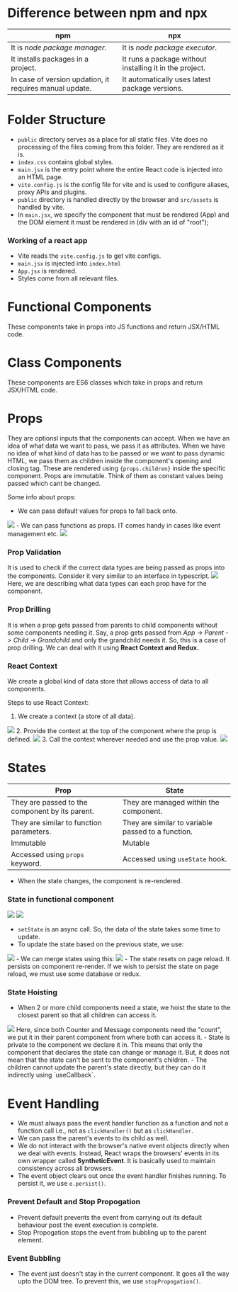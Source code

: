 # Difference between npm and npx
|npm|npx|
|---|---|
|It is *node package manager*.|It is *node package executor*.|
|It installs packages in a project.|It runs a package without installing it in the project.|
|In case of version updation, it requires manual update.|It automatically uses latest package versions.|

# Folder Structure
- `public` directory serves as a place for all static files. Vite does no processing of the files coming from this folder. They are rendered as it is.
- `index.css` contains global styles.
- `main.jsx` is the entry point where the entire React code is injected into an HTML page.
- `vite.config.js` is the config file for vite and is used to configure aliases, proxy APIs and plugins.
- `public` directory is handled directly by the browser and `src/assets` is handled by vite.
- In `main.jsx`, we specify the component that must be rendered (App) and the DOM element it must be rendered in (div with an id of "root");

### Working of a react app
- Vite reads the `vite.config.js` to get vite configs.
- `main.jsx` is injected into `index.html`
- `App.jsx` is rendered.
- Styles come from all relevant files.

# Functional Components
These components take in props into JS functions and return JSX/HTML code.

# Class Components
These components are ES6 classes which take in props and return JSX/HTML code.

# Props
They are optionsl inputs that the components can accept.
When we have an idea of what data we want to pass, we pass it as attributes. When we have no idea of what kind of data has to be passed or we want to pass dynamic HTML, we pass them as children inside the component's opening and closing tag. These are rendered using `{props.children}` inside the specific component.
Props are immutable. Think of them as constant values being passed which cant be changed.

Some info about props:
- We can pass default values for props to fall back onto. 
<img src="https://i.imgur.com/2Sesdby.png">
- We can pass functions as props. IT comes handy in cases like event management etc. 
<img src="https://i.imgur.com/HbcMuVO.png">

### Prop Validation
It is used to check if the correct data types are being passed as props into the components.
Consider it very similar to an interface in typescript.
<img src="https://i.imgur.com/hFuhZvY.png">
Here, we are describing what data types can each prop have for the component.

### Prop Drilling
It is when a prop gets passed from parents to child components without some components needing it. 
Say, a prop gets passed from *App -> Parent -> Child -> Grandchild* and only the grandchild needs it. So, this is a case of prop drilling. 
We can deal with it using **React Context and Redux.**

### React Context
We create a global kind of data store that allows access of data to all components. 

Steps to use React Context:
1. We create a context (a store of all data).
<img src="https://media-hosting.imagekit.io/60436b226a984e64/Screenshot%202025-04-30%20231913.png?Expires=1840723381&Key-Pair-Id=K2ZIVPTIP2VGHC&Signature=SzFWtV8LeCPooran1oXU5JMjMPSFCgUDnnaWK0bR~qIRxGemo6FIkmXbcrQX8-uH7R2ioBeZYUOoko2Ior6VFDYzg2HLZx1y5kmHR1zCjgUcqbUVSXh124r1BuJLNZ5Ao9an1Le0XAau82Cgzl~rXOW-MjMUnN0wmukFy6uqyafi3EGTeFiSEywdeS7VY1bBwc3OssUUuto-Wiy-CSzmwJTBihDlllb8aum1PBzgHA~ZEmHjEc6-RVvHvAUO~7QQUr5spxFjz0pQ4GrEoaqTZFzDYvyqb9c~sSGt4H48LITgkjxovijIBHeDnd~ifE00CmzNYSqd2GX6PSQFCaMzIQ__">
2. Provide the context at the top of the component where the prop is defined. 
<img src="https://media-hosting.imagekit.io/67f1a4e07ce64e77/Screenshot%202025-04-30%20232448.png?Expires=1840723381&Key-Pair-Id=K2ZIVPTIP2VGHC&Signature=noI3VF7X8lAdd60f7ECMQXCjjCXIDTx~umrbS4F9j6kxkyuscKUjoVM-KW28gIKY1kDZg5FhsDSU8E1kK5bRf4ZoUC7sG0-aAG1hwNYXquDxzwK4xQSGYsxxA1MCnFg~CobuyIrOPo0m~mE7fpIKa2dI4t551c-UDfo~uHremoWfSEnuFWoAKNetWtupg0gwz9bqP-v~Sw8IT1i-ooJVV2QrNSPptLHh68wkuCKQPDKKzNyjagScv6W-ZMnTep4S9hNvvOjjzDoc2BABIOpX~7xtOXoWEoZ7Z5kybBbEdkr31gfTug77vr09JaR4uhgjZsDf8GQuweua2pKN8sA-VA__">
3. Call the context wherever needed and use the prop value.
<img src="https://media-hosting.imagekit.io/be27eb9c32384c13/Screenshot%202025-04-30%20232503.png?Expires=1840723381&Key-Pair-Id=K2ZIVPTIP2VGHC&Signature=YNdNXFWzuUBCkd6bsoq6p17NX-CGME-29vV9e2fR-uIApakyiZ8XSeX3J7YaMeqvXDA0R~6OpGt~PKELzgaSzwk-Z6vovdr0I35bsVIqNbG-3yNwfLtgoL3JYi4TdjKqHZcHpfn6DDGjCHFFFc2gp9Cec1tI0ovu4kPdM7GnH37wmmlv~uChswMD2Wh-D1EoVKzkB2VCA6q1UiOLKFTxz9eRUI66q47UWoipbbwn2S16l4eU6i8oZr0nRpMJBiAGb9FVGavaG-AuAT4cGU4MRmi-8mNT6J4dZklnRmG~DFlRyAn9tAujpuQrdvyG6FxYZu9J0wnR2I5lBoELGQ9qwQ__">

# States
|Prop|State|
|---|---|
|They are passed to the component by its parent.|They are managed within the component.|
|They are similar to function parameters.|They are similar to variable passed to a function.|
|Immutable|Mutable|
|Accessed using `props` keyword.|Accessed using `useState` hook.|

- When the state changes, the component is re-rendered.

### State in functional component
<img src="https://media-hosting.imagekit.io/dc4e4d7483d14ad4/screenshot_1746121263720.png?Expires=1840729264&Key-Pair-Id=K2ZIVPTIP2VGHC&Signature=DS39uEsZIY5y9UDr4qoZfVtXFm5WzwLdi-n0BGFXm6-GscsQRlK54HUosMLDmwDsiF0eSYereMJ0xAJc7xYCP7ajHvvMh3kSbEBcbuxqLgkyKEBOhi49o-zu1-ruJR3WP151yK~misNu82JMcpB0ob5x~zxQr0HarBOLmrpQY9V4jeuZVFYYlCAnRc9bKVI1VzxT~EJit5H26v~CqesPmCxear2h0JAnwQRax5OfmRqQ5zCTkt63NjY8Pf7sOHEfeU0cghmG9CCR6bVIxbMkLhbiM8RMTtxHizJuqJNj6CNFqKNLmQWd0n2pa~gcgeeVaM~TQWrLVDAH2tTsDmJkFQ__">
<img src="https://media-hosting.imagekit.io/d8853d25d532400e/screenshot_1746121340713.png?Expires=1840729341&Key-Pair-Id=K2ZIVPTIP2VGHC&Signature=s4TpK6em25VdIJMocQ-TSyQz5qfKBolLCR~3RS2mFn6Q9TO1ZWhdX7Y~hf4jShOpsyUmr0OKcC7C223v6m5RwFcN-GlJWiiCasgn0rClRKHUbtmi6p6JCFcVHKNvZv4lBs3MfbKF-mBXzegT-09GSnaymU0NFBOLuNhd6Xz8KPY23HVU976iOPm7MFeKVqL-HvUByib3k3GZiKronboJ-jZDV5bBPHllWN06OhlOPV6wdq1nskJhC5mHcpPNrdrQ~i1WpkpPFeWwveZmizMUsbjM3Cmzjz9uLokOVSfz-2p6l6RP6WaOv~aj8ZZDv0hU~IGbTr-pJzGmCHBCAr1hnA__">

- `setState` is an async call. So, the data of the state takes some time to update.
- To update the state based on the previous state, we use:
<img src="https://media-hosting.imagekit.io/86131a34780a436d/screenshot_1746121435314.png?Expires=1840729436&Key-Pair-Id=K2ZIVPTIP2VGHC&Signature=1EnaqIb-7pcOuXGq3EOxGl2mM0hOHZ6thmha-6e~7AG5pgASxk2vCnPYzkRkcn7GrPqw6pHeZBG3aMJ94eqf0tNCQw2MDcbBrp~QFr7f6Qt~s5wdc88pvqVVSzJuyeFvlKKBscBk8EMR0xPh061ZnV-XsQ2VIxHFP1A1llTzkK5GMuIJgO9zOoQyNSNI14VUUvHXoUY02cGfLA5sx~UfdiBf2NhF9-SRi1fgxCvt4bkKvdl8df0POY7Dw5131km7zjomO7VnIxiIz~K6OyqH2IAyM~KZuKl-xAdhaehqUtbdBNWf-lkmmszkLviO7lqmcuLLRX5sIuqLvu2uu-zYLA__">
- We can merge states using this:
<img src="https://media-hosting.imagekit.io/2966c0e6d6544b09/screenshot_1746121553304.png?Expires=1840729554&Key-Pair-Id=K2ZIVPTIP2VGHC&Signature=srrsUYa0XG3Nytm2goq5JlIXjMvyD~6BDdreaOLOXOGthRWYLh2kfT34Mugl5cD-g5URNOvPF4ANHZpcdf0-oVVbUM02upFibRYZqz9HqyvWM2-UB5ONIKDikrV4wVkbTK-tWaiJ4FYSWWazjhJbLUW3zuAJSmtmtCDmFSeayUf2XTutb82gcu3E6DxEirmhWrw1x86gtA0TdQlsGATegK4akpIubxHr-ZvZgpTscr2ILxQfgSVEXt0idNxk6kA3khjsWa6w7iqA8Lh5NFgTmPrtG~sT-39Gg6oZahDJjF~LAoyIdqlkyYOfqy7f2WdSPeLKNG~lPu4Pm5FrMgioUQ__">
- The state resets on page reload. It persists on component re-render. If we wish to persist the state on page reload, we must use some database or redux.

### State Hoisting
- When 2 or more child components need a state, we hoist the state to the closest parent so that all children can access it. 
<img src="https://media-hosting.imagekit.io/39cd4400b7094aca/screenshot_1746122067914.png?Expires=1840730069&Key-Pair-Id=K2ZIVPTIP2VGHC&Signature=jkiHqAZYd4km9S-qGGjFhIwKtTRIloM6uOMNOooi3N7NCHEP5OXPzzsYTIe5gPMQFnxzRO~kp3sUMaKXA7sZg~4zYUUXCcVbdJUYhiZ4DEkIOFLltEraotqFiEdUWEKy6xNjguuzsnMbb8cGn5GQ2iOGlKXPnE0k0RsAU6rt25XWON91qhcCZ~DDh8mfrd0Gb90lqmFQz3mcX0Gi5jua-FFhYigNBa8cc7hHC244QPJNVPjQttlyax~0sGajCc9M5dgE3Rxdk1Vn-wwMfE2aCftUnnblokSpwmUzVrLfzc4IX4DEgkJhF8Cdb9rgrPPqf1kpjG9J7Fh4lAzgYccxyQ__">
Here, since both Counter and Message components need the "count", we put it in their parent component from where both can access it.
- State is private to the component we declare it in. This means that only the component that declares the state can change or manage it. But, it does not mean that the state can't be sent to the component's children.
- The children cannot update the parent's state directly, but they can do it indirectly using `useCallback`.

# Event Handling
- We must always pass the event handler function as a function and not a function call i.e., not as `clickHandler()` but as `clickHandler`.
- We can pass the parent's events to its child as well.
- We do not interact with the browser's native event objects directly when we deal with events. Instead, React wraps the browsers' events in its own wrapper called **SyntheticEvent**. It is basically used to maintain consistency across all browsers.
- The event object clears out once the event handler finishes running. To persist it, we use `e.persist()`.

### Prevent Default and Stop Propogation
- Prevent default prevents the event from carrying out its default behaviour post the event execution is complete.
- Stop Propogation stops the event from bubbling up to the parent element.

### Event Bubbling
- The event just doesn't stay in the current component. It goes all the way upto the DOM tree. To prevent this, we use `stopPropogation()`.
